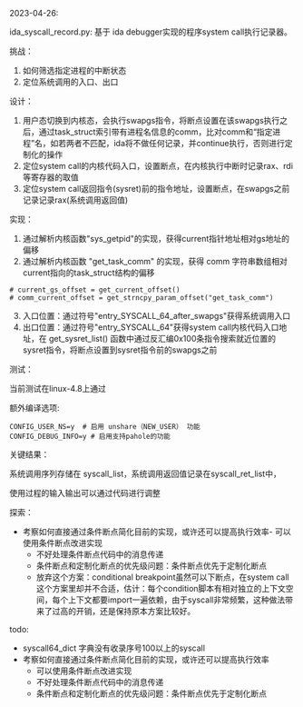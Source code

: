 2023-04-26:

ida_syscall_record.py: 基于 ida debugger实现的程序system call执行记录器。

挑战：

1. 如何筛选指定进程的中断状态
2. 定位系统调用的入口、出口

设计：

1. 用户态切换到内核态，会执行swapgs指令，将断点设置在该swapgs执行之后，通过task_struct索引带有进程名信息的comm，比对comm和“指定进程”名，如若两者不匹配，ida将不做任何记录，并continue执行，否则进行定制化的操作
2. 定位system call的内核代码入口，设置断点，在内核执行中断时记录rax、rdi等寄存器的取值
3. 定位system call返回指令(sysret)前的指令地址，设置断点，在swapgs之前记录记录rax(系统调用返回值)

实现：

1. 通过解析内核函数"sys_getpid"的实现，获得current指针地址相对gs地址的偏移
2. 通过解析内核函数 "get_task_comm" 的实现，获得 comm 字符串数组相对current指向的task_struct结构的偏移

```
# current_gs_offset = get_current_offset()
# comm_current_offset = get_strncpy_param_offset("get_task_comm")
```

3. 入口位置：通过符号"entry_SYSCALL_64_after_swapgs"获得系统调用入口
4. 出口位置：通过符号"entry_SYSCALL_64"获得system call内核代码入口地址，在 get_sysret_list() 函数中通过反汇编0x100条指令搜索就近位置的sysret指令，将断点设置到sysret指令前的swapgs之前

测试：

  当前测试在linux-4.8上通过

  额外编译选项:

```
CONFIG_USER_NS=y  # 启用 unshare（NEW_USER） 功能
CONFIG_DEBUG_INFO=y # 启用支持pahole的功能
```



关键结果：

  系统调用序列存储在 syscall_list，系统调用返回值记录在syscall_ret_list中，

  使用过程的输入输出可以通过代码进行调整




探索：

- 考察如何直接通过条件断点简化目前的实现，或许还可以提高执行效率- 可以使用条件断点改进实现
  - 不好处理条件断点代码中的消息传递
  - 条件断点和定制化断点的优先级问题：条件断点优先于定制化断点
  - 放弃这个方案：conditional breakpoint虽然可以下断点，在system call这个方案里却并不合适，估计：每个condition脚本有相对独立的上下文空间，每个上下文都要import一遍依赖，由于syscall非常频繁，这种做法带来了过高的开销，还是保持原本方案比较好。

todo:

- syscall64_dict 字典没有收录序号100以上的syscall
- 考察如何直接通过条件断点简化目前的实现，或许还可以提高执行效率
  - 可以使用条件断点改进实现
  - 不好处理条件断点代码中的消息传递
  - 条件断点和定制化断点的优先级问题：条件断点优先于定制化断点
